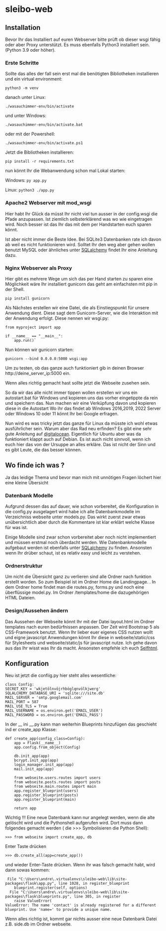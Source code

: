 # sleibo-web


## Installation

Bevor Ihr das Installiert auf euren Webserver bitte prüft ob dieser wsgi fähig oder aber Proxy unterstützt.
Es muss ebenfalls Python3 installiert sein.(Python 3.9 oder höher).

### Erste Schritte

Sollte das alles der fall sein erst mal die benötigten Bibliotheken installieren und ein virtual environment:

 `python3 -m venv ` 
 
danach unter Linux:
 
`./wasauchimmer-env/bin/activate`

und unter Windows:

`./wasauchimmer-env/bin/activate.bat`

oder mit der Powershell:

`./wasauchimmer-env/bin/activate.ps1`



Jetzt die Bibliotheken installieren:

`pip install -r requirements.txt`

nun könnt Ihr die Webanwendung schon mal Lokal starten:

Windows: `py app.py`

Linux: `python3 ./app.py`

### Apache2 Webserver mit mod_wsgi

Hier habt Ihr Glück da müsst Ihr nicht viel tun ausser in der config.wsgi die Pfade anzupassen.
Ist ziemlich selbsterklärend was wo wie eingetragen wird. Noch besser ist das Ihr das mit dem per Handstarten euch sparen könnt.

Ist aber nicht immer die Beste Idee. Bei SQLite3 Datenbanken rate ich davon ab weil es nicht funktionieren wird.
Solltet Ihr den weg aber gehen wollen benutzt MySQL oder ähnliches unter [SQLalchemy](https://www.sqlalchemy.org/) findet Ihr eine Anleitung dazu.

### Nginx Webserver als Proxy

Hier gibt es mehrere Wege um sich das per Hand starten zu sparen eine Möglichkeit wäre Ihr installiert gunicorn
das geht am einfachsten mit pip in der Shell.

    pip install gunicorn

Als Nächstes erstellen wir eine Datei, die als Einstiegspunkt für unsere Anwendung dient. Diese sagt dem Gunicorn-Server, wie die Interaktion mit der Anwendung erfolgt.
Diese nennen wir wsgi.py:

    from myproject import app

    if __name__ == "__main__":
        app.run()`


Nun können wir gunicorn starten:

    gunicorn --bind 0.0.0.0:5000 wsgi:app

Um zu testen, ob das ganze auch funktioniert gib in deinen Browser http://deine_server_ip:5000 ein.

Wenn alles richtig gemacht hast sollte jetzt die Webseite zusehen sein.

So da wir das alle nicht immer tippen wollen erstellen wir uns ein autostart.bat für Windows und kopieren uns das vorher eingetippte da rein
und speichern das. Nun machen wir eine Verküpfung davon und kopieren diese in die Autostart
Wo ihr das findet ab Windows 2016,2019, 2022 Server oder Windows 10 oder 11 könnt Ihr bei Google erfragen.

Nun wird es was tricky jetzt das ganze für Linux da müsste ich wohl etwas ausführlicher sein. Warum aber das Rad neu erfinden?
Es gibt eine sehr gute Anleitung auf [digitalocean](https://www.digitalocean.com/community/tutorials/how-to-serve-flask-applications-with-gunicorn-and-nginx-on-ubuntu-20-04-de).
Eigentlich für Ubuntu aber was da funktioniert klappt auch auf Debian. Es ist auch nicht sinnvoll, wenn ich euch hier das von der Ursuppe an alles erkläre.
Das ist nicht der Sinn und es gibt Leute, die das besser können.

## Wo finde ich was ?

Ja das leidige Thema und bevor man mich mit unnötigen Fragen löchert hier eine kleine Übersicht

### Datenbank Modelle

Aufgrund dessen das auf dauer, wie schon vorbereitet, die Konfiguration in die config.py ausgelagert wird habe ich alle Datenbankmodelle 
im Verzeichniss webseite unter models.py. Das wirkt zuerst zwar etwas unübersichtlich aber durch die Kommentare ist klar erklärt welche Klasse für was ist.

Einige Modelle sind zwar schon vorbereitet aber noch nicht implementiert und müssen erstmal noch überdacht werden. Wie Datenbankmodelle aufgebaut werden ist ebenfalls unter [SQLalchemy](https://www.sqlalchemy.org/) 
zu finden. Ansonsten wenn Ihr drüber schaut, ist es relativ easy und leicht zu verstehen.

### Ordnerstruktur

Um nicht die Übersicht ganz zu verlieren sind alle Ordner nach funktion erstellt worden. So zum Beispiel ist im Ordner Home die Landingpage.
. In dem Ordner home findet man die routes.py, forms.py und noch eine überflüssige model.py. Im Ordner /templates/home die dazugehörigen HTML Dateien.

### Design/Aussehen ändern

Das Aussehen der Webseite könnt Ihr mit der Datei layout.html im Ordner templates nach euren bedürfnissen anpassen. Der Zeit wird Bootstrap 5 als 
CSS-Framework benutzt. Wenn Ihr lieber euer eigenes CSS nutzen wollt und eigne javascript Anwendungen könnt Ihr diese in webseite/static/css für Stylesheets und 
webseite/static/js für javascript nutze. Ich gehe davon aus das Ihr wisst was Ihr da macht. Ansonsten empfehle ich euch [Selfhtml](https://wiki.selfhtml.org/).

## Konfiguration

Neu ist jetzt die confiig.py hier steht alles wesentliche:

    class Config:
    SECRET_KEY = 'wkjetölnvöjrhböglqnvölkjwerg'
    SQLALCHEMY_DATABASE_URI = 'sqlite:///site.db'
    MAIL_SERVER = 'smtp.googlemail.com'
    MAIL_PORT = 587
    MAIL_USE_TLS = True
    MAIL_USERNAME = os.environ.get('EMAIL_USER')
    MAIL_PASSWORD = os.environ.get('EMAIL_PASS')

In der __ ini __.py kann man weiterhin Blueprints hinzufügen das geschieht ind er create_app Klasse:

    def create_app(config_class=Config):
        app = Flask(__name__)
        app.config.from_object(Config)
    
        db.init_app(app)
        bcrypt.init_app(app)
        login_manager.init_app(app)
        mail.init_app(app)
    
        from webseite.users.routes import users
        from webseite.posts.routes import posts
        from webseite.main.routes import main
        app.register_blueprint(users)
        app.register_blueprint(posts)
        app.register_blueprint(main)
    
        return app


Wichtig !!! Eine neue Datenbank kann nur angelegt werden, wenn die alte gelöscht wird und die Pythonshell aufgerufen
wird. Dort muss dann folgendes gemacht werden ( die >>> Symbolisieren die Python Shell):

    >>> from webseite import create_app, db

Enter Taste drücken 

    >>> db.create_all(app=create_app())
und wieder Enter-Taste drücken. Wenn ihr was falsch gemacht habt, wird dann sowas kommen:

     File "C:\Users\andre\.virtualenvs\sleibo-web\lib\site-packages\flask\app.py", line 1028, in register_blueprint
        blueprint.register(self, options)
      File "C:\Users\andre\.virtualenvs\sleibo-web\lib\site-packages\flask\blueprints.py", line 305, in register
        raise ValueError(
    ValueError: The name 'contact' is already registered for a different blueprint. Use 'name=' to provide a unique name.


Wenn alles richtig ist, kommt gar nichts ausser eine neue Datenbank Datei z.B. side.db im Ordner webseite.


